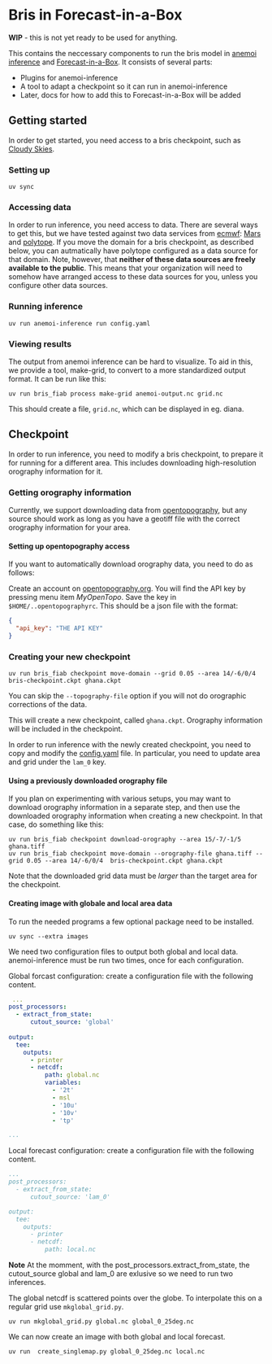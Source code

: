 # Bris in Forecast-in-a-Box

**WIP** - this is not yet ready to be used for anything.

This contains the neccessary components to run the bris model in [anemoi inference](https://anemoi.readthedocs.io/projects/inference/en/latest/) and [Forecast-in-a-Box](https://github.com/ecmwf/forecast-in-a-box). It consists of several parts: 

* Plugins for anemoi-inference
* A tool to adapt a checkpoint so it can run in anemoi-inference
* Later, docs for how to add this to Forecast-in-a-Box will be added

## Getting started

In order to get started, you need access to a bris checkpoint, such as [Cloudy Skies](https://huggingface.co/met-no/bris_cloudy-skies).

### Setting up

```shell
uv sync
```

### Accessing data

In order to run inference, you need access to data.
There are several ways to get this, but we have tested against two data services from [ecmwf](https://www.ecmwf.int/):
[Mars](https://www.ecmwf.int/en/forecasts/access-forecasts/access-archive-datasets) and [polytope](https://polytope.readthedocs.io/en/latest/).
If you move the domain for a bris checkpoint, as described below, you can autmatically have polytope configured as a data source for that domain.
Note, however, that **neither of these data sources are freely available to the public**.
This means that your organization will need to somehow have arranged access to these data sources for you, unless you configure other data sources.

### Running inference

```shell
uv run anemoi-inference run config.yaml
```

### Viewing results

The output from anemoi inference can be hard to visualize.
To aid in this, we provide a tool, make-grid, to convert to a more standardized output format.
It can be run like this:

```shell
uv run bris_fiab process make-grid anemoi-output.nc grid.nc
```

This should create a file, `grid.nc`, which can be displayed in eg. diana.

## Checkpoint

In order to run inference, you need to modify a bris checkpoint, to prepare it for running for a different area.
This includes downloading high-resolution orography information for it.

### Getting orography information

Currently, we support downloading data from [opentopography](https://portal.opentopography.org/raster?opentopoID=OTSRTM.042013.4326.1), but any source should work as long as you have a geotiff file with the correct orography information for your area.

#### Setting up opentopography access

If you want to automatically download orography data, you need to do as follows:

Create an account on [opentopography.org](https://portal.opentopography.org/login). You will find the API key by pressing menu item _MyOpenTopo_.
Save the key in `$HOME/..opentopographyrc`. This should be a json file with the format:

```json
{
  "api_key": "THE API KEY"
}
```

### Creating your new checkpoint

```shell
uv run bris_fiab checkpoint move-domain --grid 0.05 --area 14/-6/0/4 bris-checkpoint.ckpt ghana.ckpt
```

You can skip the `--topography-file` option if you will not do orographic corrections of the data.


This will create a new checkpoint, called `ghana.ckpt`. Orography information will be included in the checkpoint.

In order to run inference with the newly created checkpoint, you need to copy and modify the [config.yaml](config.yaml) file.
In particular, you need to update area and grid under the `lam_0` key.

#### Using a previously downloaded orography file

If you plan on experimenting with various setups, you may want to download orography information in a separate step, and then use the downloaded orography information when creating a new checkpoint.
In that case, do something like this:

```shell
uv run bris_fiab checkpoint download-orography --area 15/-7/-1/5 ghana.tiff
uv run bris_fiab checkpoint move-domain --orography-file ghana.tiff --grid 0.05 --area 14/-6/0/4  bris-checkpoint.ckpt ghana.ckpt
```

Note that the downloaded grid data must be _larger_ than the target area for the checkpoint.

#### Creating image with globale and local area data

To run the needed programs a few optional package need to be installed.

```shell
uv sync --extra images
```

We need two configuration files to output both global and local data. anemoi-inference must be run two times, once for each configuration.

Global forcast configuration: create a configuration file with the following content.

```yaml
 ...
post_processors: 
  - extract_from_state: 
      cutout_source: 'global'
  
output:
  tee:
    outputs:
      - printer
      - netcdf: 
          path: global.nc
          variables:
            - '2t'
            - msl
            - '10u'
            - '10v'
            - 'tp'

...
```

Local forecast configuration: create a configuration file with the following content.

```yaml
...
post_processors: 
  - extract_from_state: 
      cutout_source: 'lam_0'

output:
  tee:
    outputs:
      - printer
      - netcdf: 
          path: local.nc

```

**Note** At the momment, with the post_processors.extract_from_state, the cutout_source global and lam_0 are exlusive so we need to run two inferences.

The global netcdf is scattered points over the globe. To interpolate this on a regular grid use `mkglobal_grid.py`. 

```shell
uv run mkglobal_grid.py global.nc global_0_25deg.nc
```

We can now create an image with both global and local forecast.

```shell
uv run  create_singlemap.py global_0_25deg.nc local.nc
```
